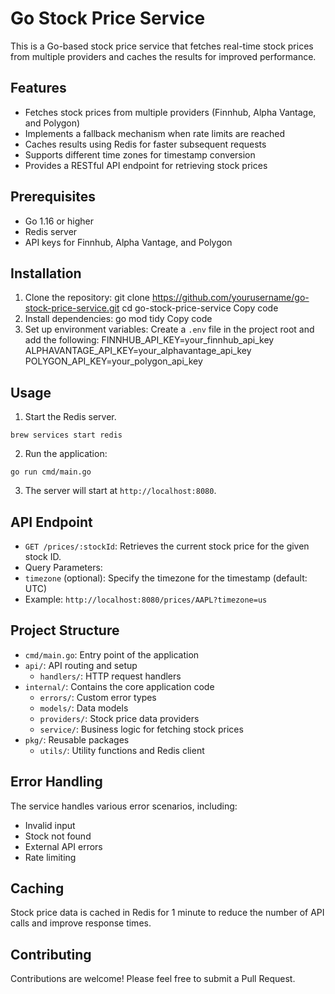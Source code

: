 # Go Stock Price Service

This is a Go-based stock price service that fetches real-time stock prices from multiple providers and caches the results for improved performance.

## Features

- Fetches stock prices from multiple providers (Finnhub, Alpha Vantage, and Polygon)
- Implements a fallback mechanism when rate limits are reached
- Caches results using Redis for faster subsequent requests
- Supports different time zones for timestamp conversion
- Provides a RESTful API endpoint for retrieving stock prices

## Prerequisites

- Go 1.16 or higher
- Redis server
- API keys for Finnhub, Alpha Vantage, and Polygon

## Installation

1. Clone the repository:
git clone https://github.com/yourusername/go-stock-price-service.git
cd go-stock-price-service
Copy code
2. Install dependencies:
go mod tidy
Copy code
3. Set up environment variables:
Create a `.env` file in the project root and add the following:
FINNHUB_API_KEY=your_finnhub_api_key
ALPHAVANTAGE_API_KEY=your_alphavantage_api_key
POLYGON_API_KEY=your_polygon_api_key

## Usage

1. Start the Redis server.

```
brew services start redis
```

2. Run the application:

```
go run cmd/main.go
```

3. The server will start at `http://localhost:8080`.

## API Endpoint

- `GET /prices/:stockId`: Retrieves the current stock price for the given stock ID.
- Query Parameters:
 - `timezone` (optional): Specify the timezone for the timestamp (default: UTC)
- Example: `http://localhost:8080/prices/AAPL?timezone=us`

## Project Structure

- `cmd/main.go`: Entry point of the application
- `api/`: API routing and setup
    - `handlers/`: HTTP request handlers
- `internal/`: Contains the core application code
    - `errors/`: Custom error types
    - `models/`: Data models
    - `providers/`: Stock price data providers
    - `service/`: Business logic for fetching stock prices
- `pkg/`: Reusable packages
    - `utils/`: Utility functions and Redis client

## Error Handling

The service handles various error scenarios, including:
- Invalid input
- Stock not found
- External API errors
- Rate limiting

## Caching

Stock price data is cached in Redis for 1 minute to reduce the number of API calls and improve response times.

## Contributing

Contributions are welcome! Please feel free to submit a Pull Request.